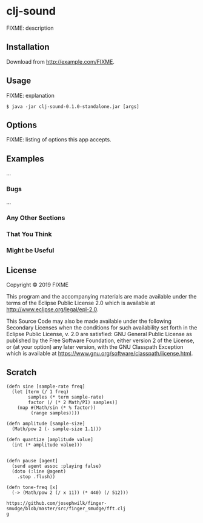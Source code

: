 # clj-sound

FIXME: description

## Installation

Download from http://example.com/FIXME.

## Usage

FIXME: explanation

    $ java -jar clj-sound-0.1.0-standalone.jar [args]

## Options

FIXME: listing of options this app accepts.

## Examples

...

### Bugs

...

### Any Other Sections
### That You Think
### Might be Useful

## License

Copyright © 2019 FIXME

This program and the accompanying materials are made available under the
terms of the Eclipse Public License 2.0 which is available at
http://www.eclipse.org/legal/epl-2.0.

This Source Code may also be made available under the following Secondary
Licenses when the conditions for such availability set forth in the Eclipse
Public License, v. 2.0 are satisfied: GNU General Public License as published by
the Free Software Foundation, either version 2 of the License, or (at your
option) any later version, with the GNU Classpath Exception which is available
at https://www.gnu.org/software/classpath/license.html.

## Scratch

```
(defn sine [sample-rate freq]
  (let [term (/ 1 freq)
        samples (* term sample-rate)
        factor (/ (* 2 Math/PI) samples)]
    (map #(Math/sin (* % factor))
         (range samples))))

(defn amplitude [sample-size]
  (Math/pow 2 (- sample-size 1.1)))

(defn quantize [amplitude value]
  (int (* amplitude value)))
  
  
(defn pause [agent]
  (send agent assoc :playing false)
  (doto (:line @agent)
    .stop .flush))

(defn tone-freq [x]
  (-> (Math/pow 2 (/ x 11)) (* 440) (/ 512)))
  
https://github.com/josephwilk/finger-smudge/blob/master/src/finger_smudge/fft.clj
g

```
